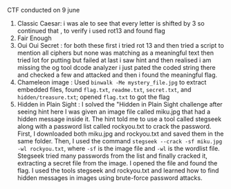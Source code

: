 CTF conducted on 9 june 
1. Classic Caesar: i was ale to see that every letter is shifted by 3 so continued that , to verify i used rot13 and found flag
2. Fair Enough
3. Oui Oui Secret : for both these first i tried rot 13 and then tried a script to mention all ciphers but none was matching as a meaningful text then tried lot for putting but failed at last i saw hint and then realised i am missing the og tool dcode analyzer i just pated the coded string there and checked a few and attacked and then i found the meaningful flag.
4. Chameleon image : Used `binwalk -Me mystery_file.jpg` to extract embedded files, found `flag.txt`, `readme.txt`, `secret.txt`, and `hidden/treasure.txt`; opened `flag.txt` to got the flag
5. Hidden in Plain Sight : I solved the "Hidden in Plain Sight challenge after seeing hint  here I was given an image file called miku.jpg that had a hidden message inside it. The hint told me to use a tool called stegseek along with a password list called rockyou.txt to crack the password. First, I downloaded both miku.jpg and rockyou.txt and saved them in the same folder. Then, I used the command `stegseek --crack -sf miku.jpg -wl rockyou.txt`, where `-sf` is the image file and `-wl` is the wordlist file. Stegseek tried many passwords from the list and finally cracked it, extracting a secret file from the image. I opened the file and found the flag. I used the tools stegseek and rockyou.txt and learned how to find hidden messages in images using brute-force password attacks.

